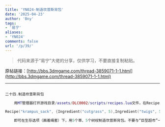 ```yaml
---
title: 'YN024-制造坎普斯背包'
date: '2025-04-23'
author: 'Bny'
tags:
- '易宁'
aliases:
- 'YN024'
comments: false
url: '/p/39/'
---
```


> 代码来源于“易宁”大佬的分享，仅供学习，不要直接复制粘贴。

原帖链接：[http://bbs.3dmgame.com/thread-3859071-1-1.html](http://bbs.3dmgame.com/thread-3859071-1-1.html)

---

```lua  

二十四.制造坎普斯背包

	用MT管理器打开游戏目录/assets/DLC0002/scripts/recipes.lua文件，在Recipe("piggyback", {Ingredient("pigskin", 4), Ingredient("silk", 6), Ingredient("rope", 2)}, RECIPETABS.SURVIVAL, TECH.SCIENCE_TWO)的下一行插入以下内容：

Recipe("krampus_sack", {Ingredient("cutgrass", 5),Ingredient("twigs", 5)}, RECIPETABS.SURVIVAL, TECH.NONE)

	即可在生存选项（画着绳套）下，用5个草、5个树杈制造坎普斯背包。不要与“巨型超市”一同修改，因为“巨型超市”中已经有坎普斯背包出售

```  


